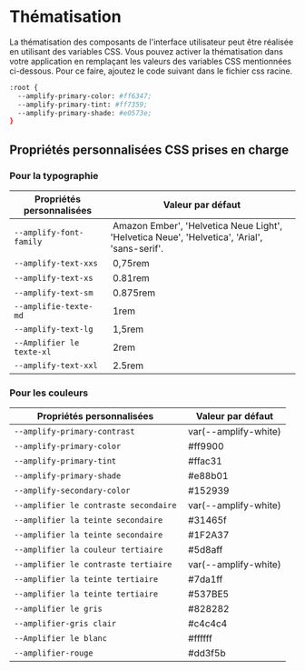 # Thématisation

La thématisation des composants de l'interface utilisateur peut être réalisée en utilisant des variables CSS. Vous pouvez activer la thématisation dans votre application en remplaçant les valeurs des variables CSS mentionnées ci-dessous. Pour ce faire, ajoutez le code suivant dans le fichier css racine.

```bash
:root {
  --amplify-primary-color: #ff6347;
  --amplify-primary-tint: #ff7359;
  --amplify-primary-shade: #e0573e;
}
```

## Propriétés personnalisées CSS prises en charge

### Pour la typographie

| Propriétés personnalisées |  Valeur par défaut                                                                            |
| ------------------------- | --------------------------------------------------------------------------------------------- |
| `--amplify-font-family`   |  Amazon Ember', 'Helvetica Neue Light', 'Helvetica Neue', 'Helvetica', 'Arial', 'sans-serif'. |
| `--amplify-text-xxs`      |  0,75rem                                                                                      |
| `--amplify-text-xs`       |  0.81rem                                                                                      |
| `--amplify-text-sm`       |  0.875rem                                                                                     |
| `--amplifie-texte-md`     |  1rem                                                                                         |
| `--amplify-text-lg`       |  1,5rem                                                                                       |
| `--Amplifier le texte-xl` |  2rem                                                                                         |
| `--amplify-text-xxl`      |  2.5rem                                                                                       |

### Pour les couleurs

| Propriétés personnalisées             |  Valeur par défaut    |
| ------------------------------------- | --------------------- |
| `--amplify-primary-contrast`          |  var(--amplify-white) |
| `--amplify-primary-color`             |  #ff9900              |
| `--amplify-primary-tint`              |  #ffac31              |
| `--amplify-primary-shade`             |  #e88b01              |
| `--amplify-secondary-color`           |  #152939              |
| `--amplifier le contraste secondaire` |  var(--amplify-white) |
| `--amplifier la teinte secondaire`    |  #31465f              |
| `--amplifier la teinte secondaire`    |  #1F2A37              |
| `--amplifier la couleur tertiaire`    |  #5d8aff              |
| `--amplifier le contraste tertiaire`  |  var(--amplify-white) |
| `--amplifier la teinte tertiaire`     |  #7da1ff              |
| `--amplifier la teinte tertiaire`     |  #537BE5              |
| `--amplifier le gris`                 |  #828282              |
| `--amplifier-gris clair`              |  #c4c4c4              |
| `--Amplifier le blanc`                |  #ffffff              |
| `--amplifier-rouge`                   |  #dd3f5b              |
